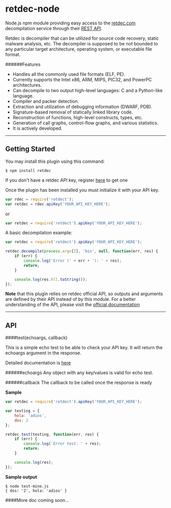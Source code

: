 # retdec-node
Node.js npm module providing easy access to the [retdec.com](https://retdec.com) decompilation service through their [REST API](https://retdec.com/api/).

Retdec is decompiler that can be utilized for source code recovery, static malware analysis, etc. The decompiler is supposed to be not bounded to any particular target architecture, operating system, or executable file format.

######Features

* Handles all the commonly used file formats (ELF, PE).
* Currently supports the Intel x86, ARM, MIPS, PIC32, and PowerPC architectures.
* Can decompile to two output high-level languages: C and a Python-like language.
* Compiler and packer detection.
* Extraction and utilization of debugging information (DWARF, PDB).
* Signature-based removal of statically linked library code.
* Reconstruction of functions, high-level constructs, types, etc.
* Generation of call graphs, control-flow graphs, and various statistics.
* It is actively developed.



* * *

## Getting Started

You may install this plugin using this command:
```
$ npm install retdec
```

If you don't have a retdec API key, register [here](https://retdec.com/registration/) to get one

Once the plugin has been installed you must initialize it with your API key.
```js
var rdec = require('retdect');
var retdec = rdec.apiKey('YOUR_API_KEY_HERE');
```

or

```js
var retdec = require('retdect').apiKey('YOUR_API_KEY_HERE');
```

A basic decompilation example:

```js
var retdec = require('retdect').apiKey('YOUR_API_KEY_HERE');

retdec.decompile(process.argv[2], 'bin', null, function(err, res) {
    if (err) {
        console.log('Error (' + err + '): ' + res);
        return;
    }

    console.log(res.hll.toString());
});
```

**Note** that this plugin relies on retdec official API, so outputs and arguments are defined by their API instead of by this module. For a better understanding of the API, please visit the [official documentation](https://retdec.com/api/docs/)

* * *

## API


####test(echoargs, callback)

This is a simple echo test to be able to check your API key. It will return the echoargs argument in the response.

Detailed documentation is [here](https://retdec.com/api/docs/test.html)

######echoargs
Any object with any key/values is valid for echo test.

######callback
The callback to be called once the response is ready

**Sample**

```js
var retdec = require('retdect').apiKey('YOUR_API_KEY_HERE');

var testing = {
    hola: 'adios',
    dos: 2
};

retdec.test(testing, function(err, res) {
    if (err) {
        console.log('Error test: ' + res);
        return;
    }

    console.log(res);
});
```

**Sample output**

```
$ node test-mine.js
{ dos: '2', hola: 'adios' }
```

####More doc coming soon...
